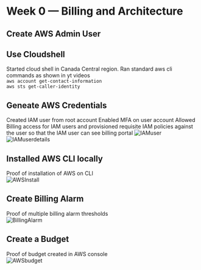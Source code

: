 # Week 0 — Billing and Architecture


## Create AWS Admin User

## Use Cloudshell
Started cloud shell in Canada Central region.
Ran standard aws cli commands as shown in yt videos
</br>
```aws account get-contact-information ```
</br>
```aws sts get-caller-identity```

## Geneate AWS Credentials
Created IAM user from root account
Enabled MFA on user account
Allowed Billing access for IAM users and provisioned requisite IAM policies against the user so that the IAM user can see billing portal
![IAMuser](asset_w0/IAMUser.JPG)
![IAMuserdetails](asset_w0/IAMUser2.JPG)


## Installed AWS CLI locally
Proof of installation of AWS on CLI </br>
![AWSInstall](asset_w0/awscli_install.JPG)

## Create Billing Alarm
Proof of multiple billing alarm thresholds </br>
![BillingAlarm](asset_w0/billingalarm.JPG)

## Create a Budget
Proof of budget created in AWS console</br>
![AWSbudget](asset_w0/budget.JPG)
